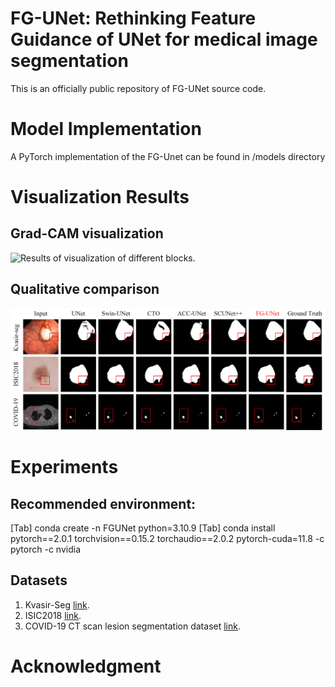 # FG-UNet: Rethinking Feature Guidance of UNet for medical image segmentation
This is an officially public repository of FG-UNet source code.
# Model Implementation
A PyTorch implementation of the FG-Unet can be found in /models directory
# Visualization Results
## Grad-CAM visualization
![Results of visualization of different blocks.](visualization/Grad_CAM_visualization.png)
## Qualitative comparison
![Results of qualitative comparison of different networks.](visualization/Qualitative_comparison.png)
# Experiments
## Recommended environment:
[Tab] conda create -n FGUNet python=3.10.9
[Tab] conda install pytorch==2.0.1 torchvision==0.15.2 torchaudio==2.0.2 pytorch-cuda=11.8 -c pytorch -c nvidia
## Datasets
1. Kvasir-Seg [link](https://datasets.simula.no/kvasir-seg/).
2. ISIC2018 [link](https://challenge.isic-archive.com/data/#2018).
3. COVID-19 CT scan lesion segmentation dataset [link](https://www.kaggle.com/datasets/maedemaftouni/covid19-ct-scan-lesion-segmentation-dataset).
# Acknowledgment